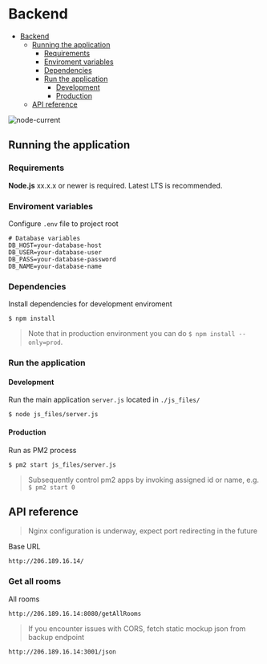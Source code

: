 # Backend

- [Backend](#backend)
	- [Running the application](#running-the-application)
		- [Requirements](#requirements)
		- [Enviroment variables](#enviroment-variables)
		- [Dependencies](#dependencies)
		- [Run the application](#run-the-application)
			- [Development](#development)
			- [Production](#production)
	- [API reference](#api-reference)

![node-current](https://img.shields.io/node/v/ssh2)

## Running the application

### Requirements

**Node.js** xx.x.x or newer is required. Latest LTS is recommended.

### Enviroment variables

Configure `.env` file to project root

	# Database variables
	DB_HOST=your-database-host
	DB_USER=your-database-user
	DB_PASS=your-database-password
	DB_NAME=your-database-name

### Dependencies

Install dependencies for development enviroment

	$ npm install

> Note that in production environment you can do `$ npm install --only=prod`.

### Run the application

#### Development

Run the main application `server.js` located in `./js_files/`

	$ node js_files/server.js

#### Production

Run as PM2 process

	$ pm2 start js_files/server.js

> Subsequently control pm2 apps by invoking assigned id or name, e.g. `$ pm2 start 0`

## API reference

> Nginx configuration is underway, expect  port redirecting in the future

Base URL

`http://206.189.16.14/`

### Get all rooms

All rooms

`http://206.189.16.14:8080/getAllRooms`

> If you encounter issues with CORS, fetch static mockup json from backup endpoint

`http://206.189.16.14:3001/json`
